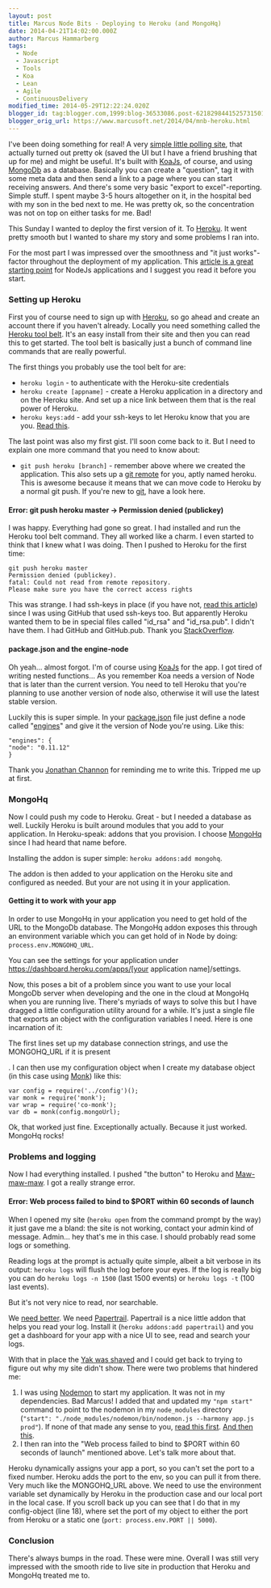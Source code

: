 ```yaml
---
layout: post
title: Marcus Node Bits - Deploying to Heroku (and MongoHq)
date: 2014-04-21T14:02:00.000Z
author: Marcus Hammarberg
tags:
  - Node
  - Javascript
  - Tools
  - Koa
  - Lean
  - Agile
  - ContinuousDelivery
modified_time: 2014-05-29T12:22:24.020Z
blogger_id: tag:blogger.com,1999:blog-36533086.post-6218298441525731501
blogger_orig_url: https://www.marcusoft.net/2014/04/mnb-heroku.html
---
```


I've been doing something for real! A very [simple little polling site](http://warm-brushlands-9555.herokuapp.com/), that actually turned out pretty ok (saved the UI but I have a friend brushing that up for me) and might be useful. It's built with [KoaJs](http://www.koajs.com/), of course, and using [MongoDb](http://mongodb.github.io/) as a database. Basically you can create a "question", tag it with some meta data and then send a link to a page where you can start receiving answers. And there's some very basic "export to excel"-reporting. Simple stuff. I spent maybe 3-5 hours altogether on it, in the hospital bed with my son in the bed next to me. He was pretty ok, so the concentration was not on top on either tasks for me. Bad!

This Sunday I wanted to deploy the first version of it. To [Heroku](http://www.heroku.com/). It went pretty smooth but I wanted to share my story and some problems I ran into.

For the most part I was impressed over the smoothness and "it just works"-factor throughout the deployment of my application. This [article is a great starting point](https://devcenter.heroku.com/articles/getting-started-with-nodejs) for NodeJs applications and I suggest you read it before you start.

### Setting up Heroku

First you of course need to sign up with [Heroku](http://www.heroku.com/), so go ahead and create an account there if you haven't already.
Locally you need something called the [Heroku tool belt](https://toolbelt.heroku.com/). It's an easy install from their site and then you can read this to get started. The tool belt is basically just a bunch of command line commands that are really powerful.

The first things you probably use the tool belt for are:

- `heroku login` - to authenticate with the Heroku-site credentials
- `heroku create [appname]` - create a Heroku application in a directory and on the Heroku site. And set up a nice link between them that is the real power of Heroku.
- `heroku keys:add` - add your ssh-keys to let Heroku know that you are you. [Read this](https://devcenter.heroku.com/articles/keys).

The last point was also my first gist. I'll soon come back to it. But I need to explain one more command that you need to know about:

- `git push heroku [branch]` - remember above where we created the application. This also sets up a [git remote](http://gitref.org/remotes/) for you, aptly named heroku. This is awesome because it means that we can move code to Heroku by a normal git push. If you're new to [git](https://www.marcusoft.net/2014/02/mnb-git.html), have a look here.

#### Error: git push heroku master -> Permission denied (publickey)

I was happy. Everything had gone so great. I had installed and run the Heroku tool belt command. They all worked like a charm. I even started to think that I knew what I was doing. Then I pushed to Heroku for the first time:

```
git push heroku master
Permission denied (publickey).
fatal: Could not read from remote repository.
Please make sure you have the correct access rights
```

This was strange. I had ssh-keys in place (if you have not, [read this article](https://devcenter.heroku.com/articles/keys)) since I was using GitHub that used ssh-keys too. But apparently Heroku wanted them to be in special files called "id_rsa" and "id_rsa.pub". I didn't have them. I had GitHub and GitHub.pub. Thank you [StackOverflow](http://stackoverflow.com/questions/17626944/heroku-permission-denied-publickey-fatal-could-not-read-from-remote-reposito).

#### package.json and the engine-node

Oh yeah... almost forgot. I'm of course using [KoaJs](https://www.marcusoft.net/2014/03/koaintro.html) for the app. I got tired of writing nested functions... As you remember Koa needs a version of Node that is later than the current version. You need to tell Heroku that you're planning to use another version of node also, otherwise it will use the latest stable version.

Luckily this is super simple. In your [package.json](https://www.marcusoft.net/2014/02/mnb-packagejson.html) file just define a node called "[engines](https://www.npmjs.org/doc/json.html#engines)" and give it the version of Node you're using. Like this:

```
"engines": {
"node": "0.11.12"
}
```

Thank you [Jonathan Channon](https://twitter.com/jchannon) for reminding me to write this. Tripped me up at first.

### MongoHq

Now I could push my code to Heroku. Great - but I needed a database as well. Luckily Heroku is built around modules that you add to your application. In Heroku-speak: addons that you provision. I choose [MongoHq](https://addons.heroku.com/mongohq) since I had heard that name before.

Installing the addon is super simple: `heroku addons:add mongohq`.

The addon is then added to your application on the Heroku site and configured as needed. But your are not using it in your application.

#### Getting it to work with your app

In order to use MongoHq in your application you need to get hold of the URL to the MongoDb database. The MongoHq addon exposes this through an environment variable which you can get hold of in Node by doing: `process.env.MONGOHQ_URL`.

You can see the settings for your application under https://dashboard.heroku.com/apps/[your application name]/settings.

Now, this poses a bit of a problem since you want to use your local MongoDb server when developing and the one in the cloud at MongoHq when you are running live. There's myriads of ways to solve this but I have dragged a little configuration utility around for a while. It's just a single file that exports an object with the configuration variables I need. Here is one incarnation of it:

The first lines set up my database connection strings, and use the MONGOHQ_URL if it is present

. I can then use my configuration object when I create my database object (in this case using [Monk](https://www.marcusoft.net/2014/02/mnb-monk.html)) like this:

```
var config = require('../config')();
var monk = require('monk');
var wrap = require('co-monk');
var db = monk(config.mongoUrl);
```

Ok, that worked just fine. Exceptionally actually. Because it just worked. MongoHq rocks!

### Problems and logging

Now I had everything installed. I pushed "the button" to Heroku and [Maw-maw-maw](http://sadtrombone.com/?play=true). I got a really strange error.

#### Error: Web process failed to bind to $PORT within 60 seconds of launch

When I opened my site (`heroku open` from the command prompt by the way) it just gave me a bland: the site is not working, contact your admin kind of message. Admin... hey that's me in this case. I should probably read some logs or something.

Reading logs at the prompt is actually quite simple, albeit a bit verbose in its output: `heroku logs` will flush the log before your eyes. If the log is really big you can do `heroku logs -n 1500` (last 1500 events) or `heroku logs -t` (100 last events).

But it's not very nice to read, nor searchable.

We [need better](https://www.marcusoft.net/2014/04/lookingForBetter.html). We need [Papertrail](https://addons.heroku.com/papertrail). Papertrail is a nice little addon that helps you read your log. Install it (`heroku addons:add papertrail`) and you get a dashboard for your app with a nice UI to see, read and search your logs.

With that in place the [Yak was shaved](http://www.hanselman.com/blog/YakShavingDefinedIllGetThatDoneAsSoonAsIShaveThisYak.aspx) and I could get back to trying to figure out why my site didn't show. There were two problems that hindered me:

1. I was using [Nodemon](https://github.com/remy/nodemon) to start my application. It was not in my dependencies. Bad Marcus! I added that and updated my `"npm start"` command to point to the nodemon in my `node_modules` directory (`"start": "./node_modules/nodemon/bin/nodemon.js --harmony app.js prod"`). If none of that made any sense to you, [read this first](https://www.marcusoft.net/2014/02/mnb-packagejson.html). [And then this](https://www.marcusoft.net/2014/02/mnb-npm.html).
2. I then ran into the "Web process failed to bind to $PORT within 60 seconds of launch" mentioned above. Let's talk more about that.

Heroku dynamically assigns your app a port, so you can't set the port to a fixed number. Heroku adds the port to the env, so you can pull it from there. Very much like the MONGOHQ_URL above. We need to use the environment variable set dynamically by Heroku in the production case and our local port in the local case. If you scroll back up you can see that I do that in my config-object (line 18), where set the port of my object to either the port from Heroku or a static one (`port: process.env.PORT || 5000`).

### Conclusion

There's always bumps in the road. These were mine. Overall I was still very impressed with the smooth ride to live site in production that Heroku and MongoHq treated me to.